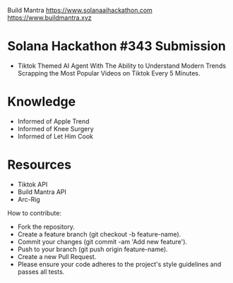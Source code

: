 Build Mantra
https://www.solanaaihackathon.com
https://www.buildmantra.xyz

# Solana Hackathon #343 Submission
- Tiktok Themed AI Agent With The Ability to Understand Modern Trends Scrapping the Most Popular Videos on Tiktok Every 5 Minutes.
  
# Knowledge
- Informed of Apple Trend
- Informed of Knee Surgery
- Informed of Let Him Cook


# Resources
- Tiktok API
- Build Mantra API
- Arc-Rig
  
How to contribute:
- Fork the repository.
- Create a feature branch (git checkout -b feature-name).
- Commit your changes (git commit -am 'Add new feature').
- Push to your branch (git push origin feature-name).
- Create a new Pull Request.
- Please ensure your code adheres to the project's style guidelines and passes all tests.



